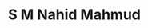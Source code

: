 ---
id: nahid_mahmud
title: S M Nahid Mahmud
filtername: S. M. N. Mahmud
role: M. S., 2021, Research Engineer
year: 2021
status: current
bio: received his Bachelor’s Degree in Mechanical Engineering at Islamic University of Technology, Bangladesh. During his senior year, he served as the Head of publications in Mecceleration (Bangladesh’s biggest mechanical engineering competition) and he also worked as the Editor-in-chief for the yearly published magazine named CORE. After his graduation, he served as an adjunct faculty at Sonargaon University, Bangladesh for one and a half years. Currently, he is working under Dr. Kamalapurkar in the Systems, Cognition, and Control Laboratory with research focuses on path planning, trajectory generation and trajectory tracking for the UAVs using nonlinear Optimal Control.
---
